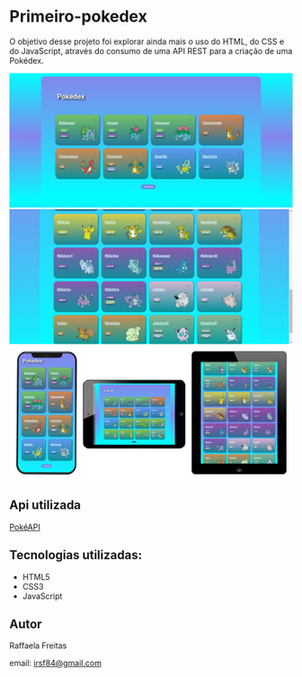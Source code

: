 # Primeiro-pokedex
O objetivo desse projeto foi explorar ainda mais o uso do HTML, do CSS e do JavaScript, através do consumo de uma API REST para a criação de uma Pokédex.

![](https://github.com/Raffafe/Primeiro-pokedex/blob/269e01bdedc8ef944bd4962a915b58e790c255cf/assets/imagem/computador.png)
![](https://github.com/Raffafe/Primeiro-pokedex/blob/6a5e4592a40dc2b97bfe20c78b27c0d1c8ed6e2a/assets/imagem/computador-2.png)
![](https://github.com/Raffafe/Primeiro-pokedex/blob/9c07104d24e89f7ea09be9b7b3ffad229fa21358/assets/imagem/mobile.png)

## Api utilizada 
[PokéAPI](https://pokeapi.co/)
## Tecnologias utilizadas:
- HTML5
- CSS3
- JavaScript

## Autor 
Raffaela Freitas

email: irsf84@gmail.com
